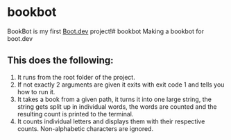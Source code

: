 # bookbot

BookBot is my first [Boot.dev](https://www.boot.dev) project!# bookbot
Making a bookbot for boot.dev

## This does the following:

1. It runs from the root folder of the project.
2. If not exactly 2 arguments are given it exits with exit code 1 and tells you how to run it.
3. It takes a book from a given path, it turns it into one large string, the string gets split up in individual words, the words are counted and the resulting count is printed to the terminal.
4. It counts individual letters and displays them with their respective counts. Non-alphabetic characters are ignored.
